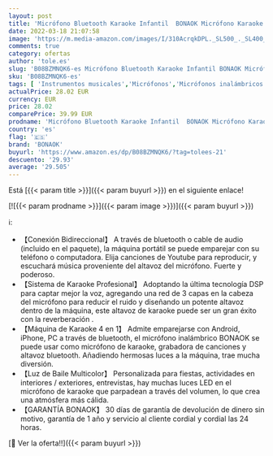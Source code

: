 ```yaml
---
layout: post
title: 'Micrófono Bluetooth Karaoke Infantil  BONAOK Micrófono Karaoke Bluetooth con Luces LED  Micrófono Grabación de Canto para Niños  Reproductor Portátil de KTV para Fiestas Casa  para Android iOS  Negro '
date: 2022-03-18 21:07:58
image: 'https://m.media-amazon.com/images/I/310AcrqkDPL._SL500_._SL400_.jpg'
comments: true
category: ofertas
author: 'tole.es'
slug: 'B08BZMNQK6-es Micrófono Bluetooth Karaoke Infantil BONAOK Micrófono...'
sku: 'B08BZMNQK6-es'
tags: [ 'Instrumentos musicales','Micrófonos','Micrófonos inalámbricos','android','bonaok', ]
actualPrice: 28.02 EUR
currency: EUR
price: 28.02
comparePrice: 39.99 EUR
prodname: 'Micrófono Bluetooth Karaoke Infantil  BONAOK Micrófono Karaoke Bluetooth con Luces LED  Micrófono Grabación de Canto para Niños  Reproductor Portátil de KTV para Fiestas Casa  para Android iOS  Negro '
country: 'es'
flag: '🇪🇸'
brand: 'BONAOK'
buyurl: 'https://www.amazon.es/dp/B08BZMNQK6/?tag=tolees-21'
descuento: '29.93'
average: '29.505'
---
```


Está [{{< param title >}}]({{< param buyurl >}}) en el siguiente enlace!

[![{{< param prodname >}}]({{< param image >}})]({{< param buyurl >}})

ℹ️:

- 【Conexión Bidireccional】 A través de bluetooth o cable de audio (incluido en el paquete), la máquina portátil se puede emparejar con su teléfono o computadora. Elija canciones de Youtube para reproducir, y escuchará música proveniente del altavoz del micrófono. Fuerte y poderoso.
- 【Sistema de Karaoke Profesional】 Adoptando la última tecnología DSP para captar mejor la voz, agregando una red de 3 capas en la cabeza del micrófono para reducir el ruido y diseñando un potente altavoz dentro de la máquina, este altavoz de karaoke puede ser un gran éxito con la reverberación .
- 【Máquina de Karaoke 4 en 1】 Admite emparejarse con Android, iPhone, PC a través de bluetooth, el micrófono inalámbrico BONAOK se puede usar como micrófono de karaoke, grabadora de canciones y altavoz bluetooth. Añadiendo hermosas luces a la máquina, trae mucha diversión.
- 【Luz de Baile Multicolor】 Personalizada para fiestas, actividades en interiores / exteriores, entrevistas, hay muchas luces LED en el micrófono de karaoke que parpadean a través del volumen, lo que crea una atmósfera más cálida.
- 【GARANTÍA BONAOK】 30 días de garantía de devolución de dinero sin motivo, garantía de 1 año y servicio al cliente cordial y cordial las 24 horas.

[🛒 Ver la oferta!!]({{< param buyurl >}})
